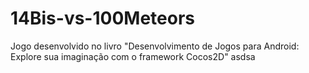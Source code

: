 # 14Bis-vs-100Meteors
Jogo desenvolvido no livro "Desenvolvimento de Jogos para Android: Explore sua imaginação com o framework Cocos2D"
asdsa
